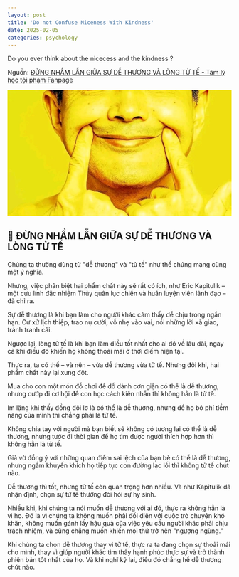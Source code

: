```yaml
---
layout: post
title: 'Do not Confuse Niceness With Kindness'
date: 2025-02-05
categories: psychology
---
```


Do you ever think about the nicecess and the kindness ?

Nguồn: [ĐỪNG NHẦM LẪN GIỮA SỰ DỄ THƯƠNG VÀ LÒNG TỬ TẾ - Tâm lý học tội phạm Fanpage](https://www.facebook.com/share/p/1HSZ6Ppgwm/)

![Ảnh](/images/The-School-Of-Life/476370212_603645965633798_4698395345766222567_n.jpg)

## 🌸 ĐỪNG NHẦM LẪN GIỮA SỰ DỄ THƯƠNG VÀ LÒNG TỬ TẾ

Chúng ta thường dùng từ "dễ thương" và "tử tế" như thể chúng mang cùng một ý nghĩa.

Nhưng, việc phân biệt hai phẩm chất này sẽ rất có ích, như Eric Kapitulik – một cựu lính đặc nhiệm Thủy quân lục chiến và huấn luyện viên lãnh đạo – đã chỉ ra.

Sự dễ thương là khi bạn làm cho người khác cảm thấy dễ chịu trong ngắn hạn. Cư xử lịch thiệp, trao nụ cười, vỗ nhẹ vào vai, nói những lời xã giao, tránh tranh cãi.

Ngược lại, lòng tử tế là khi bạn làm điều tốt nhất cho ai đó về lâu dài, ngay cả khi điều đó khiến họ không thoải mái ở thời điểm hiện tại.

Thực ra, ta có thể – và nên – vừa dễ thương vừa tử tế. Nhưng đôi khi, hai phẩm chất này lại xung đột.

Mua cho con một món đồ chơi để dỗ dành cơn giận có thể là dễ thương, nhưng cướp đi cơ hội để con học cách kiên nhẫn thì không hẳn là tử tế.

Im lặng khi thấy đồng đội lơ là có thể là dễ thương, nhưng để họ bỏ phí tiềm năng của mình thì chẳng phải là tử tế.

Không chia tay với người mà bạn biết sẽ không có tương lai có thể là dễ thương, nhưng tước đi thời gian để họ tìm được người thích hợp hơn thì không hẳn là tử tế.

Giả vờ đồng ý với những quan điểm sai lệch của bạn bè có thể là dễ thương, nhưng ngầm khuyến khích họ tiếp tục con đường lạc lối thì không tử tế chút nào.

Dễ thương thì tốt, nhưng tử tế còn quan trọng hơn nhiều. Và như Kapitulik đã nhận định, chọn sự tử tế thường đòi hỏi sự hy sinh.

Nhiều khi, khi chúng ta nói muốn dễ thương với ai đó, thực ra không hẳn là vì họ. Đó là vì chúng ta không muốn phải đối diện với cuộc trò chuyện khó khăn, không muốn gánh lấy hậu quả của việc yêu cầu người khác phải chịu trách nhiệm, và cũng chẳng muốn khiến mọi thứ trở nên "ngượng ngùng."

Khi chúng ta chọn dễ thương thay vì tử tế, thực ra ta đang chọn sự thoải mái cho mình, thay vì giúp người khác tìm thấy hạnh phúc thực sự và trở thành phiên bản tốt nhất của họ. Và khi nghĩ kỹ lại, điều đó chẳng hề dễ thương chút nào.
